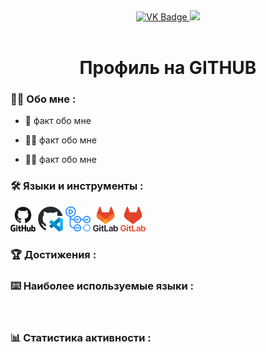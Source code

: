 <div id="badges" align ="center">
 <a href="https://vk.com/verronncha">
 <img src ="http://img.shields.io/badge/VK-blue?style=for-the-badge&logo=VK&logoColor=white" alt="VK Badge"/>
 </a>
 <a href="(https://mail.google.com/mail/u/0/#inbox)">
 <img src = "https://img.shields.io/badge/EMAIL-red?style=for-the-badge&logo=Gmail&logoColor=white"/>
 </a>
</div>

<div id="viewprof" align="center">
<img src="https://komarev.com/ghpvc/?username=VeronikaTen&style=flat-square&color=blue" alt=""/>
</div>

<div id="heythere" align="center">
<h1> Профиль на GITHUB </h1>
</div>

### :woman_technologist: Обо мне :

- :brain: факт обо мне

- :woman_pilot: факт обо мне

- :biking_woman: факт обо мне

### :hammer_and_wrench: Языки и инструменты :

<div>
<img src="https://raw.githubusercontent.com/devicons/devicon/ca28c779441053191ff11710fe24a9e6c23690d6/icons/github/github-original-wordmark.svg" width="40" height="40"/>
<img src="https://raw.githubusercontent.com/devicons/devicon/ca28c779441053191ff11710fe24a9e6c23690d6/icons/githubcodespaces/githubcodespaces-original.svg" width="40" height="40"/>
<img src="https://raw.githubusercontent.com/devicons/devicon/ca28c779441053191ff11710fe24a9e6c23690d6/icons/githubactions/githubactions-original.svg" width="40" height="40"/>
<img src="https://raw.githubusercontent.com/devicons/devicon/ca28c779441053191ff11710fe24a9e6c23690d6/icons/gitlab/gitlab-original-wordmark.svg" width="40" height="40"/>
<img src="https://raw.githubusercontent.com/devicons/devicon/ca28c779441053191ff11710fe24a9e6c23690d6/icons/gitlab/gitlab-plain-wordmark.svg" width="40" height="40"/>
</div>

### :trophy: Достижения : 

<div
<img src="https://github-trophy.vercel.app/?username=VeronikaTen" alt=""/>
</div>

### :keyboard: Наиболее используемые языки :

<div>
 <img src="https://github-readme-stats.vercel.app/api/top-langs/?username=VeronikaTen" alt=""/>
</div>

### :bar_chart: Статистика активности :

<div>
<img src="https://githab-readme-activity-graph.vercel.app/graph?username=VeronikaTen&theme=dracula" alt=""/>
</div>



